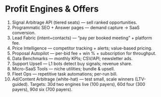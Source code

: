 # Profit Engines & Offers
1) Signal Arbitrage API (tiered seats) — sell ranked opportunities.
2) Programmatic SEO + Answer pages — demand capture → SaaS conversion.
3) Lead Fabric (intent+contacts) — “pay per booked meeting” + platform fee.
4) Price Intelligence — competitor tracking + alerts; value-based pricing.
5) Proposal Autopilot — per-bid fee + win % + subscription for throughput.
6) Data Benchmarks — monthly KPIs; CSV/API; newsletter ads.
7) Support Upsell — L1 bots detect buy signals; revenue share.
8) Micro-SaaS Tools — niche utilities; bundle & upsell.
9) Fleet Ops — repetitive task automations; per-run bill.
10) Ad/Content Arbitrage (white-hat) — test small, scale winners (LTV-guided).
Targets: 30d two engines live (100 payers), 60d four (300 payers), 90d six (700 payers).

